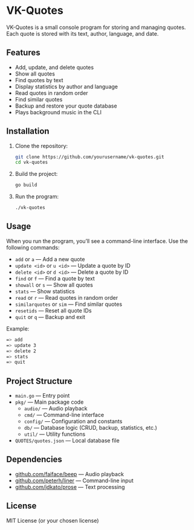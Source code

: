 # VK-Quotes

VK-Quotes is a small console program for storing and managing quotes. Each quote is stored with its text, author, language, and date.

## Features

- Add, update, and delete quotes
- Show all quotes
- Find quotes by text
- Display statistics by author and language
- Read quotes in random order
- Find similar quotes
- Backup and restore your quote database
- Plays background music in the CLI

## Installation

1. Clone the repository:
   ```sh
   git clone https://github.com/yourusername/vk-quotes.git
   cd vk-quotes
   ```
2. Build the project:
   ```sh
   go build
   ```
3. Run the program:
   ```sh
   ./vk-quotes
   ```

## Usage

When you run the program, you’ll see a command-line interface. Use the following commands:

- `add` or `a` — Add a new quote
- `update <id>` or `u <id>` — Update a quote by ID
- `delete <id>` or `d <id>` — Delete a quote by ID
- `find` or `f` — Find a quote by text
- `showall` or `s` — Show all quotes
- `stats` — Show statistics
- `read` or `r` — Read quotes in random order
- `similarquotes` or `sim` — Find similar quotes
- `resetids` — Reset all quote IDs
- `quit` or `q` — Backup and exit

Example:
```sh
=> add
=> update 3
=> delete 2
=> stats
=> quit
```

## Project Structure

- `main.go` — Entry point
- `pkg/` — Main package code
  - `audio/` — Audio playback
  - `cmd/` — Command-line interface
  - `config/` — Configuration and constants
  - `db/` — Database logic (CRUD, backup, statistics, etc.)
  - `util/` — Utility functions
- `QUOTES/quotes.json` — Local database file

## Dependencies

- [github.com/faiface/beep](https://github.com/faiface/beep) — Audio playback
- [github.com/peterh/liner](https://github.com/peterh/liner) — Command-line input
- [github.com/jdkato/prose](https://github.com/jdkato/prose) — Text processing

## License

MIT License (or your chosen license)